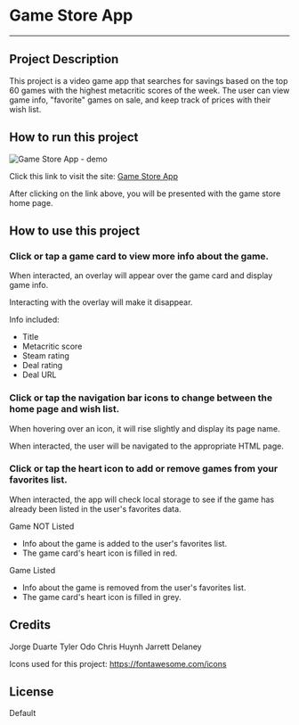 
# Game Store App

___

## Project Description

This project is a video game app that searches for savings based on the top 60 games with the highest metacritic scores of the week. The user can view game info, "favorite" games on sale, and keep track of prices with their wish list.

## How to run this project

<!-- Need to add actual demo photo -->
![Game Store App - demo](<assets/images/weather dashboard - demo.png>)

<!-- Need to add actual URL -->
Click this link to visit the site:
[Game Store App](https://kiyodosan.github.io/UCI-BOOTCAMP-WEEK-6-WEATHER-DASHBOARD/)

After clicking on the link above, you will be presented with the game store home page.

## How to use this project

### Click or tap a game card to view more info about the game.

When interacted, an overlay will appear over the game card and display game info.

Interacting with the overlay will make it disappear.

Info included:
* Title
* Metacritic score
* Steam rating
* Deal rating
* Deal URL

### Click or tap the navigation bar icons to change between the home page and wish list.

When hovering over an icon, it will rise slightly and display its page name.

When interacted, the user will be navigated to the appropriate HTML page.

### Click or tap the heart icon to add or remove games from your favorites list.

When interacted, the app will check local storage to see if the game has already been listed in the user's favorites data.

Game NOT Listed
* Info about the game is added to the user's favorites list.
* The game card's heart icon is filled in red.

Game Listed
* Info about the game is removed from the user's favorites list.
* The game card's heart icon is filled in grey.

## Credits

Jorge Duarte
Tyler Odo
Chris Huynh
Jarrett Delaney

Icons used for this project:
https://fontawesome.com/icons

## License

Default